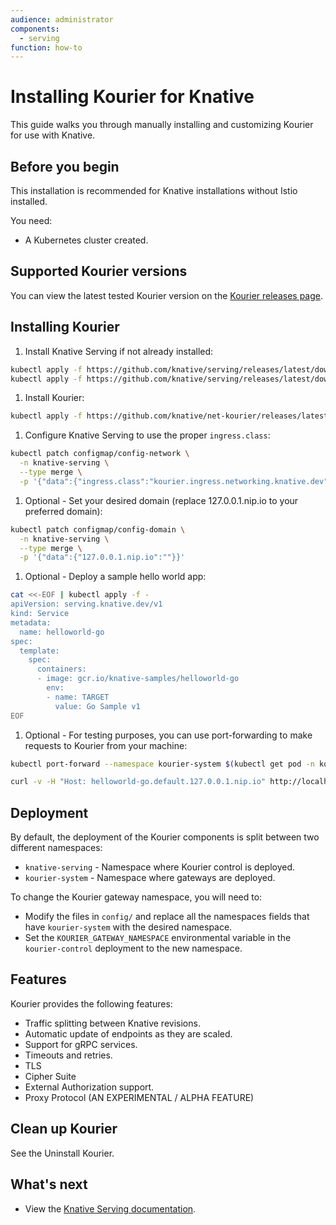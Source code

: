 ```yaml
---
audience: administrator
components:
  - serving
function: how-to
---
```


# Installing Kourier for Knative

This guide walks you through manually installing and customizing Kourier for use with Knative.

## Before you begin

This installation is recommended for Knative installations without Istio installed.

You need:

- A Kubernetes cluster created.

## Supported Kourier versions

You can view the latest tested Kourier version on the [Kourier releases page](https://github.com/knative-extensions/net-kourier/releases).

## Installing Kourier

1. Install Knative Serving if not already installed:

``` bash
kubectl apply -f https://github.com/knative/serving/releases/latest/download/serving-crds.yaml
kubectl apply -f https://github.com/knative/serving/releases/latest/download/serving-core.yaml
```

1. Install Kourier:

```bash
kubectl apply -f https://github.com/knative/net-kourier/releases/latest/download/kourier.yaml
```

1. Configure Knative Serving to use the proper `ingress.class`:

```bash
kubectl patch configmap/config-network \
  -n knative-serving \
  --type merge \
  -p '{"data":{"ingress.class":"kourier.ingress.networking.knative.dev"}}'
```

1. Optional - Set your desired domain (replace 127.0.0.1.nip.io to your preferred domain):

```bash
kubectl patch configmap/config-domain \
  -n knative-serving \
  --type merge \
  -p '{"data":{"127.0.0.1.nip.io":""}}'
```

1. Optional - Deploy a sample hello world app:

```bash
cat <<-EOF | kubectl apply -f -
apiVersion: serving.knative.dev/v1
kind: Service
metadata:
  name: helloworld-go
spec:
  template:
    spec:
      containers:
      - image: gcr.io/knative-samples/helloworld-go
        env:
        - name: TARGET
          value: Go Sample v1
EOF
```

1. Optional - For testing purposes, you can use port-forwarding to make requests to Kourier from your machine:

```bash
kubectl port-forward --namespace kourier-system $(kubectl get pod -n kourier-system -l "app=3scale-kourier-gateway" --output=jsonpath="{.items[0].metadata.name}") 8080:8080 19000:9000 8443:8443

curl -v -H "Host: helloworld-go.default.127.0.0.1.nip.io" http://localhost:8080
```

## Deployment

By default, the deployment of the Kourier components is split between two different namespaces:

- `knative-serving` - Namespace where Kourier control is deployed.
- `kourier-system` - Namespace where gateways are deployed.

To change the Kourier gateway namespace, you will need to:

- Modify the files in `config/` and replace all the namespaces fields that have `kourier-system` with the desired namespace.
- Set the `KOURIER_GATEWAY_NAMESPACE` environmental variable in the `kourier-control` deployment to the new namespace.

## Features

Kourier provides the following features:

- Traffic splitting between Knative revisions.
- Automatic update of endpoints as they are scaled.
- Support for gRPC services.
- Timeouts and retries.
- TLS
- Cipher Suite
- External Authorization support.
- Proxy Protocol (AN EXPERIMENTAL / ALPHA FEATURE)

## Clean up Kourier

See the Uninstall Kourier.

## What's next

- View the [Knative Serving documentation](../serving/README.md).

